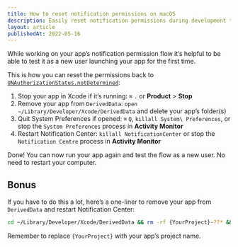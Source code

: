 ```yaml
---
title: How to reset notification permissions on macOS
description: Easily reset notification permissions during development to test your app as a new user without restarting your computer.
layout: article
publishedAt: 2022-05-16
---
```


While working on your app’s notification permission flow it’s helpful to be able to test it as a new user launching your app for the first time.

This is how you can reset the permissions back to [`UNAuthorizationStatus.notDetermined`](https://developer.apple.com/documentation/usernotifications/unauthorizationstatus/notdetermined):

1. Stop your app in Xcode if it’s running: `⌘` `.` or __Product__ > __Stop__
2. Remove your app from `DerivedData`: `open ~/Library/Developer/Xcode/DerivedData` and delete your app’s folder(s)
3. Quit System Preferences if opened: `⌘` `Q`, `killall System\ Preferences`, or stop the `System Preferences` process in __Activity Monitor__
4. Restart Notification Center: `killall NotificationCenter` or stop the `Notification Centre` process in __Activity Monitor__

Done! You can now run your app again and test the flow as a new user. No need to restart your computer.

## Bonus

If you have to do this a lot, here’s a one-liner to remove your app from `DerivedData` and restart Notification Center:

```zsh
cd ~/Library/Developer/Xcode/DerivedData && rm -rf {YourProject}-??* && killall NotificationCenter
```

Remember to replace `{YourProject}` with your app’s project name.
